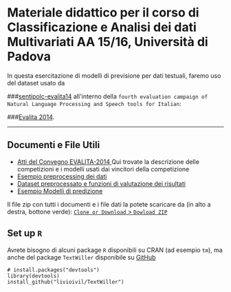 
# Materiale didattico per il corso di Classificazione e Analisi dei dati Multivariati AA 15/16, Università di Padova

In questa esercitazione di modelli di previsione per dati testuali, faremo uso del dataset usato da 

###[sentipolc-evalita14](http://www.di.unito.it/~tutreeb/sentipolc-evalita14/index.html) 
all'interno della
`fourth evaluation campaign of Natural Language Processing and Speech tools for Italian`:

###[Evalita 2014](http://www.evalita.it/2014).


* * *

## Documenti e File Utili

- [Atti del Convegno EVALITA-2014 ](http://clic.humnet.unipi.it/proceedings/Proceedings-EVALITA-2014.pdf)
Qui trovate la descrizione delle competizioni e i modelli usati dai vincitori della competizione
- [Esempio preprocessing dei dati](https://rawgit.com/livioivil/Evalita-2014/master/EsempioPreprocessing.html)
- [Dataset preprocessato e funzioni di valutazione dei risultati](dati_FunScore.Rdata)
- [Esempio Modelli di predizione](https://rawgit.com/livioivil/Evalita-2014/master/EsempioAnalisi.html)

Il file zip con tutti i documenti e i file dati la potete scaricare da (in alto a destra, bottone verde): [`Clone or Download` > `Dowload ZIP`](https://github.com/livioivil/Evalita-2014/archive/master.zip)

## Set up `R`

Avrete bisogno di alcuni package `R` disponibili su CRAN (ad esempio `tm`), ma anche del package `TextWiller` disponibile su [GitHub](https://github.com/)

    # install.packages("devtools") 
    library(devtools)
    install_github("livioivil/TextWiller")


